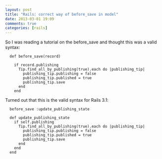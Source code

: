 ```yaml
---
layout: post
title: "Rails: correct way of before_save in model"
date: 2013-03-01 19:09
comments: true
categories: [rails]
---
```

So I was reading a tutorial on the before_save and thought this was a valid syntax: 

```
  def before_save(record)

    if record.publishing
      Tip.find_all_by_publishing(true).each do |publishing_tip|
        publishing_tip.publishing = false
        publishing_tip.published = true
        publishing_tip.save
      end
    end
```

Turned out that this is the valid syntax for Rails 3.1: 

```
  before_save :update_publishing_state

  def update_publishing_state
    if self.publishing
      Tip.find_all_by_publishing(true).each do |publishing_tip|
        publishing_tip.publishing = false
        publishing_tip.published = true
        publishing_tip.save
      end
    end
  end
```
